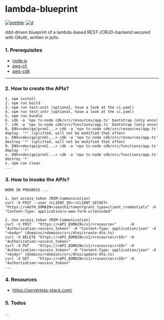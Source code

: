 # lambda-blueprint

[![prettier](https://img.shields.io/badge/code_style-prettier-ff69b4.svg)](https://github.com/prettier/prettier)
[![d](https://api.dependabot.com/badges/status?host=github&repo=Syy0n/lambda-blueprint)](https://dependabot.com)

ddd-driven blueprint of a lambda-based REST-/CRUD-backend secured with OAuth, written in js/ts.

### 1. Prerequisites

- [node.js](https://nodejs.org/en/download)
- [aws-cli](https://docs.aws.amazon.com/cli/index.html)
- [aws-cdk](https://docs.aws.amazon.com/cdk/index.html)

---

### 2. How to create the APIs?

```
1. npm install
2. npm run build
3. npm run test:unit (optional, have a look at the ci.yaml)
4. npm run test:intr (optional, have a look at the ci.yaml)
5. npm run bundle
6. cdk -a 'npx ts-node cdk/src/resources/app.ts' bootstrap (only once)
7. cdk -a 'npx ts-node cdk/src/functions/app.ts' bootstrap (only once)
8. ENV=<dev|qa|prod|...> cdk -a 'npx ts-node cdk/src/resources/app.ts' deploy  '*' (splitted, will not be modified that often)
x. ENV=<dev|qa|prod|...> cdk -a 'npx ts-node cdk/src/resources/app.ts' destroy '*' (splitted, will not be modified that often)
9. ENV=<dev|qa|prod|...> cdk -a 'npx ts-node cdk/src/functions/app.ts' deploy  '*'
x. ENV=<dev|qa|prod|...> cdk -a 'npx ts-node cdk/src/functions/app.ts' destroy '*'
x. npm run clean
...
```

### 3. How to invoke the APIs?

```
WORK IN PROGRESS ...

1. Get access_token (M2M-Communication)
curl -X POST --user <CLIENT_ID>:<CLIENT_SECRET> "https://<AUTH_DOMAIN>/oauth2/token?grant_type=client_credentials" -H "Content-Type: application/x-www-form-urlencoded"

2. Use access_token (M2M-Communication)
curl -X POST   "https://<API_DOMAIN>/v1/<resource>"      -H "Authorization:<access_token>" -H "Content-Type: application/json" -d "<body>" (domains/<domain>/src/dtos/create-dto.ts)
curl -X DELETE "https://<API_DOMAIN>/v1/<resource>/<ID>" -H "Authorization:<access_token>"
curl -X PUT    "https://<API_DOMAIN>/v1/<resource>/<ID>" -H "Authorization:<access_token>" -H "Content-Type: application/json" -d "<body>" (domains/<domain>/src/dtos/update-dto.ts)
curl -X GET    "https://<API_DOMAIN>/v1/<resource>/<ID>" -H "Authorization:<access_token>"
...
```

### 4. Resources

- https://serverless-stack.com/

### 5. Todos

...
